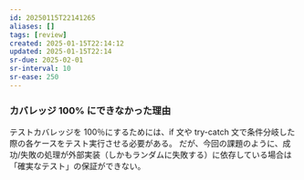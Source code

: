 ```yaml
---
id: 20250115T22141265
aliases: []
tags: [review]
created: 2025-01-15T22:14:12
updated: 2025-01-15T22:14
sr-due: 2025-02-01
sr-interval: 10
sr-ease: 250
---
```


### カバレッジ 100% にできなかった理由

テストカバレッジを 100％にするためには、if 文や try-catch 文で条件分岐した際の各ケースをテスト実行させる必要がある。
だが、今回の課題のように、成功/失敗の処理が外部実装（しかもランダムに失敗する）に依存している場合は「確実なテスト」の保証ができない。


